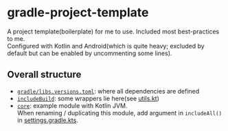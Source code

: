 # gradle-project-template
A project template(boilerplate) for me to use. Included most best-practices to me.  
Configured with Kotlin and Android(which is quite heavy; excluded by default but can be enabled by uncommenting some lines).


## Overall structure
- [`gradle/libs.versions.toml`](gradle/libs.versions.toml): where all dependencies are defined
- [`includeBuild`](includeBuild): some wrappers lie here(see [utils.kt](includeBuild/src/main/kotlin/com/lhwdev/build/utils.kt))
- [`core`](modules/core): example module with Kotlin JVM.  
  When renaming / duplicating this module, add argument in `includeAll()` in [settings.gradle.kts](settings.gradle.kts).
